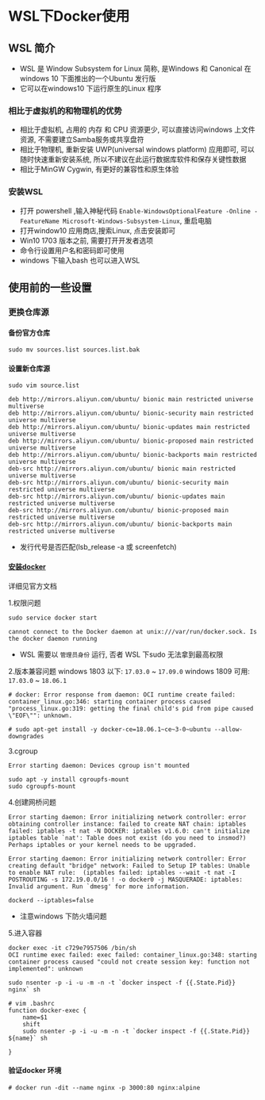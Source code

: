 # WSL下Docker使用

## WSL 简介
- WSL 是 Window Subsystem for Linux 简称, 是Windows 和 Canonical 在windows 10 下面推出的一个Ubuntu 发行版
- 它可以在windows10 下运行原生的Linux 程序

### 相比于虚拟机的和物理机的优势

 - 相比于虚拟机, 占用的 内存 和 CPU 资源更少, 可以直接访问windows 上文件资源, 不需要建立Samba服务或共享盘符
 - 相比于物理机, 重新安装 UWP(universal windows platform) 应用即可, 可以随时快速重新安装系统, 所以不建议在此运行数据库软件和保存关键性数据
 - 相比于MinGW Cygwin, 有更好的兼容性和原生体验

### 安装WSL
 - 打开 powershell ,输入神秘代码 `Enable-WindowsOptionalFeature -Online -FeatureName Microsoft-Windows-Subsystem-Linux`, 重启电脑
 - 打开window10 应用商店,搜索Linux, 点击安装即可
 - Win10 1703 版本之前, 需要打开开发者选项
 - 命令行设置用户名和密码即可使用
 - windows 下输入bash 也可以进入WSL 

## 使用前的一些设置

### 更换仓库源

#### 备份官方仓库

```shell
sudo mv sources.list sources.list.bak
```

#### 设置新仓库源
```shell
sudo vim source.list
```

```shell
deb http://mirrors.aliyun.com/ubuntu/ bionic main restricted universe multiverse
deb http://mirrors.aliyun.com/ubuntu/ bionic-security main restricted universe multiverse
deb http://mirrors.aliyun.com/ubuntu/ bionic-updates main restricted universe multiverse
deb http://mirrors.aliyun.com/ubuntu/ bionic-proposed main restricted universe multiverse
deb http://mirrors.aliyun.com/ubuntu/ bionic-backports main restricted universe multiverse
deb-src http://mirrors.aliyun.com/ubuntu/ bionic main restricted universe multiverse
deb-src http://mirrors.aliyun.com/ubuntu/ bionic-security main restricted universe multiverse
deb-src http://mirrors.aliyun.com/ubuntu/ bionic-updates main restricted universe multiverse
deb-src http://mirrors.aliyun.com/ubuntu/ bionic-proposed main restricted universe multiverse
deb-src http://mirrors.aliyun.com/ubuntu/ bionic-backports main restricted universe multiverse
```
- 发行代号是否匹配(lsb_release -a 或 screenfetch)

#### [安装docker](https://docs.docker.com/install/linux/docker-ce/ubuntu/)

详细见官方文档

1.权限问题

```shell
sudo service docker start

cannot connect to the Docker daemon at unix:///var/run/docker.sock. Is the docker daemon running
```
- WSL 需要以 `管理员身份` 运行, 否者 WSL 下sudo 无法拿到最高权限

2.版本兼容问题
windows 1803 以下: `17.03.0` ~ `17.09.0`
windows 1809 可用: `17.03.0` ~ `18.06.1`

```shell
# docker: Error response from daemon: OCI runtime create failed: container_linux.go:346: starting container process caused "process_linux.go:319: getting the final child's pid from pipe caused \"EOF\"": unknown.

# sudo apt-get install -y docker-ce=18.06.1~ce~3-0~ubuntu --allow-downgrades
```

3.cgroup

```shell
Error starting daemon: Devices cgroup isn't mounted

sudo apt -y install cgroupfs-mount
sudo cgroupfs-mount

```

4.创建网桥问题

```shell
Error starting daemon: Error initializing network controller: error obtaining controller instance: failed to create NAT chain: iptables failed: iptables -t nat -N DOCKER: iptables v1.6.0: can't initialize iptables table `nat': Table does not exist (do you need to insmod?)
Perhaps iptables or your kernel needs to be upgraded.

Error starting daemon: Error initializing network controller: Error creating default "bridge" network: Failed to Setup IP tables: Unable to enable NAT rule:  (iptables failed: iptables --wait -t nat -I POSTROUTING -s 172.19.0.0/16 ! -o docker0 -j MASQUERADE: iptables: Invalid argument. Run `dmesg' for more information.

dockerd --iptables=false

```
- 注意windows 下防火墙问题

5.进入容器

```shell
docker exec -it c729e7957506 /bin/sh
OCI runtime exec failed: exec failed: container_linux.go:348: starting container process caused "could not create session key: function not implemented": unknown

sudo nsenter -p -i -u -m -n -t `docker inspect -f {{.State.Pid}} nginx` sh

# vim .bashrc
function docker-exec {
    name=$1
    shift
    sudo nsenter -p -i -u -m -n -t `docker inspect -f {{.State.Pid}} ${name}` sh

}
```



#### 验证docker 环境

```shell
# docker run -dit --name nginx -p 3000:80 nginx:alpine
```





















